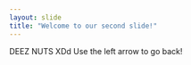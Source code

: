 ```yaml
---
layout: slide
title: "Welcome to our second slide!"
---
```

DEEZ NUTS XDd
Use the left arrow to go back!
